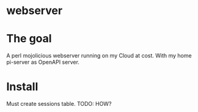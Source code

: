 # webserver

# The goal
A perl mojolicious webserver running on my Cloud at cost. With my home pi-server as OpenAPI server.


# Install

Must create sessions table.
TODO: HOW?